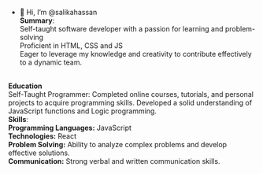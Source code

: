 - 👋 Hi, I’m @salikahassan<br/>
<b>Summary</b>:<br/>
Self-taught software developer with a passion for learning and problem-solving<br/> Proficient in HTML, CSS and JS<br/> Eager to leverage my knowledge and creativity to contribute effectively to a dynamic team.<br/><br/>

<b>Education</b><br/>
Self-Taught Programmer:
Completed online courses, tutorials, and personal projects to acquire programming skills.
Developed a solid understanding of JavaScript functions and Logic programming.<br/>
<b>Skills</b>:<br/>
<b>Programming Languages:</b>  JavaScript<br/>
<b>Technologies:</b>  React<br/>
<b>Problem Solving:</b> Ability to analyze complex problems and develop effective solutions.<br/>
<b>Communication:</b> Strong verbal and written communication skills.<br/>

